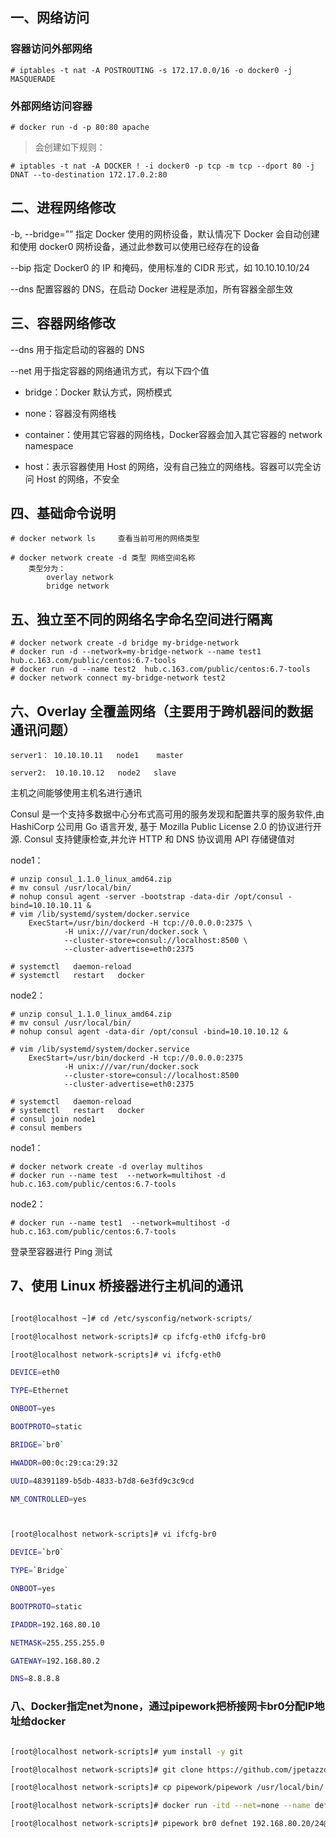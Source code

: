 ## 一、网络访问

### 容器访问外部网络

	# iptables -t nat -A POSTROUTING -s 172.17.0.0/16 -o docker0 -j MASQUERADE

### 外部网络访问容器

	# docker run -d -p 80:80 apache
 
> 会创建如下规则：

	# iptables -t nat -A DOCKER ! -i docker0 -p tcp -m tcp --dport 80 -j  DNAT --to-destination 172.17.0.2:80


## 二、进程网络修改

-b, --bridge=””   指定 Docker 使用的网桥设备，默认情况下 Docker 会自动创建和使用 docker0 网桥设备，通过此参数可以使用已经存在的设备

--bip 指定 Docker0 的 IP 和掩码，使用标准的 CIDR 形式，如 10.10.10.10/24


--dns 配置容器的 DNS，在启动 Docker 进程是添加，所有容器全部生效


## 三、容器网络修改

--dns 用于指定启动的容器的 DNS

--net 用于指定容器的网络通讯方式，有以下四个值

 - bridge：Docker 默认方式，网桥模式

 - none：容器没有网络栈

 - container：使用其它容器的网络栈，Docker容器会加入其它容器的 network namespace

 - host：表示容器使用 Host 的网络，没有自己独立的网络栈。容器可以完全访问 Host 的网络，不安全


## 四、基础命令说明

	# docker network ls 	查看当前可用的网络类型
		
	# docker network create -d 类型 网络空间名称
		类型分为：
			overlay network
			bridge network
	
## 五、独立至不同的网络名字命名空间进行隔离
	
	# docker network create -d bridge my-bridge-network
	# docker run -d --network=my-bridge-network --name test1  hub.c.163.com/public/centos:6.7-tools
	# docker run -d --name test2  hub.c.163.com/public/centos:6.7-tools
	# docker network connect my-bridge-network test2
	
## 六、Overlay 全覆盖网络（主要用于跨机器间的数据通讯问题）
	
	server1： 10.10.10.11   node1	master

	server2:  10.10.10.12   node2   slave

主机之间能够使用主机名进行通讯

Consul 是一个支持多数据中心分布式高可用的服务发现和配置共享的服务软件,由 HashiCorp 公司用 Go 语言开发, 基于 Mozilla Public License 2.0 的协议进行开源. Consul 支持健康检查,并允许 HTTP 和 DNS 协议调用 API 存储键值对

node1：

	# unzip consul_1.1.0_linux_amd64.zip 		
	# mv consul /usr/local/bin/	
	# nohup consul agent -server -bootstrap -data-dir /opt/consul -bind=10.10.10.11 &	
	# vim /lib/systemd/system/docker.service
		ExecStart=/usr/bin/dockerd -H tcp://0.0.0.0:2375 \
				-H unix:///var/run/docker.sock \
				--cluster-store=consul://localhost:8500 \
				--cluster-advertise=eth0:2375
	
	# systemctl   daemon-reload
	# systemctl   restart   docker

node2：

	# unzip consul_1.1.0_linux_amd64.zip 		
	# mv consul /usr/local/bin/		
	# nohup consul agent -data-dir /opt/consul -bind=10.10.10.12 &
	
	# vim /lib/systemd/system/docker.service
		ExecStart=/usr/bin/dockerd -H tcp://0.0.0.0:2375 
				-H unix:///var/run/docker.sock 
				--cluster-store=consul://localhost:8500 
				--cluster-advertise=eth0:2375
	
	# systemctl   daemon-reload
	# systemctl   restart   docker	
	# consul join node1
	# consul members
	
node1：

	# docker network create -d overlay multihos		
	# docker run --name test  --network=multihost -d hub.c.163.com/public/centos:6.7-tools
		
node2：

	# docker run --name test1  --network=multihost -d hub.c.163.com/public/centos:6.7-tools
		

登录至容器进行 Ping 测试


## 7、使用 Linux 桥接器进行主机间的通讯

```bash 

[root@localhost ~]# cd /etc/sysconfig/network-scripts/

[root@localhost network-scripts]# cp ifcfg-eth0 ifcfg-br0

[root@localhost network-scripts]# vi ifcfg-eth0

DEVICE=eth0

TYPE=Ethernet

ONBOOT=yes

BOOTPROTO=static

BRIDGE=`br0`

HWADDR=00:0c:29:ca:29:32

UUID=48391189-b5db-4833-b7d8-6e3fd9c3c9cd

NM_CONTROLLED=yes



[root@localhost network-scripts]# vi ifcfg-br0

DEVICE=`br0`

TYPE=`Bridge`

ONBOOT=yes

BOOTPROTO=static

IPADDR=192.168.80.10

NETMASK=255.255.255.0

GATEWAY=192.168.80.2

DNS=8.8.8.8

```

### 八、Docker指定net为none，通过pipework把桥接网卡br0分配IP地址给docker

```bash

[root@localhost network-scripts]# yum install -y git

[root@localhost network-scripts]# git clone https://github.com/jpetazzo/pipework

[root@localhost network-scripts]# cp pipework/pipework /usr/local/bin/

[root@localhost network-scripts]# docker run -itd --net=none --name defnet centos bash

[root@localhost network-scripts]# pipework br0 defnet 192.168.80.20/24@192.168.80.2


```
